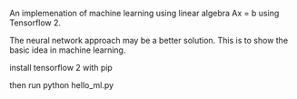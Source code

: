 An implemenation of machine learning using linear algebra Ax = b using Tensorflow 2.

The neural network approach may be a better solution. This is to show the basic idea in machine learning.

install tensorflow 2 with pip

then run python hello_ml.py